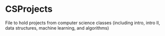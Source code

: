 # CSProjects

File to hold projects from computer science classes (including intro, intro II, data structures, machine learning, and algorithms)
